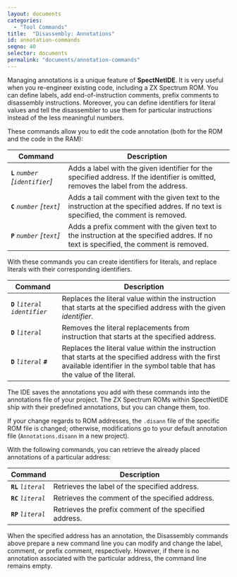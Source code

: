 ```yaml
---
layout: documents
categories: 
  - "Tool Commands"
title:  "Disassembly: Annotations"
id: annotation-commands
seqno: 40
selector: documents
permalink: "documents/annotation-commands"
---
```


Managing annotations is a unique feature of __SpectNetIDE__. It is very useful when you re-engineer existing code, including a ZX Spectrum ROM. You can define labels, add end-of-instruction comments, prefix comments to disassembly instructions. Moreover, you can define identifiers for literal values and tell the disassembler to use them for particular instructions instead of the less meaningful numbers.

These commands allow you to edit the code annotation (both for the ROM and the code in the RAM):

Command | Description
--------|------------
__`L`__ *`number`* *[`identifier`]* | Adds a label with the given identifier for the specified address. If the identifier is omitted, removes the label from the address.
__`C`__ *`number`* *[`text`]* | Adds a tail comment with the given text to the instruction at the specified addres. If no text is specified, the comment is removed.
__`P`__ *`number`* *[`text`]* | Adds a prefix comment with the given text to the instruction at the specified addres. If no text is specified, the comment is removed.

With these commands you can create identifiers for literals, and replace literals with their corresponding identifiers.

Command | Description
--------|------------
__`D`__ *`literal`* *`identifier`* | Replaces the literal value within the instruction that starts at the specified address with the given *identifier*.
__`D`__ *`literal`*  | Removes the literal replacements from instruction that starts at the specified address.
__`D`__ *`literal`* __`#`__  | Replaces the literal value within the instruction that starts at the specified address with the first available identifier in the symbol table that has the value of the literal.

The IDE saves the annotations you add with these commands into the annotations file of your project. The ZX Spectrum ROMs within SpectNetIDE ship with their predefined annotations, but you can change them, too.

If your change regards to ROM addresses, the `.disann` file of the specific ROM file is changed; otherwise, modifications go to your default annotation file (`Annotations.disann` in a new project).

With the following commands, you can retrieve the already placed annotations of a particular address:

Command | Description
--------|------------
__`RL`__ *`literal`* | Retrieves the label of the specified address.
__`RC`__ *`literal`* | Retrieves the comment of the specified address.
__`RP`__ *`literal`* | Retrieves the prefix comment of the specified address.

When the specified address has an annotation, the Disassembly commands above prepare a new command line you can modify and change the label, comment, or prefix comment, respectively. However, if there is no annotation associated with the particular address, the command line remains empty.
